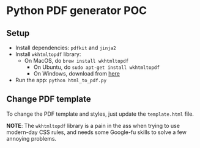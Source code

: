 # Python PDF generator POC

## Setup

- Install dependencies: `pdfkit` and `jinja2`
- Install `wkhtmltopdf` library:
    - On MacOS, do `brew install wkhtmltopdf`
		- On Ubuntu, do `sudo apt-get install wkhtmltopdf`
		- On Windows, download from [here](https://wkhtmltopdf.org/downloads.html)
- Run the app: `python html_to_pdf.py`

## Change PDF template

To change the PDF template and styles, just update the `template.html` file.

**NOTE**: The `wkhtmltopdf` library is a pain in the ass when trying to use modern-day CSS rules, and needs
some Google-fu skills to solve a few annoying problems.
